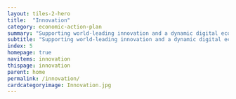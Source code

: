 ```yaml
---
layout: tiles-2-hero
title:  "Innovation"
category: economic-action-plan
summary: "Supporting world-leading innovation and a dynamic digital economy."
subtitle: "Supporting world-leading innovation and a dynamic digital economy."
index: 5
homepage: true
navitems: innovation
thispage: innovation
parent: home
permalink: /innovation/
cardcategoryimage: Innovation.jpg
---
```

